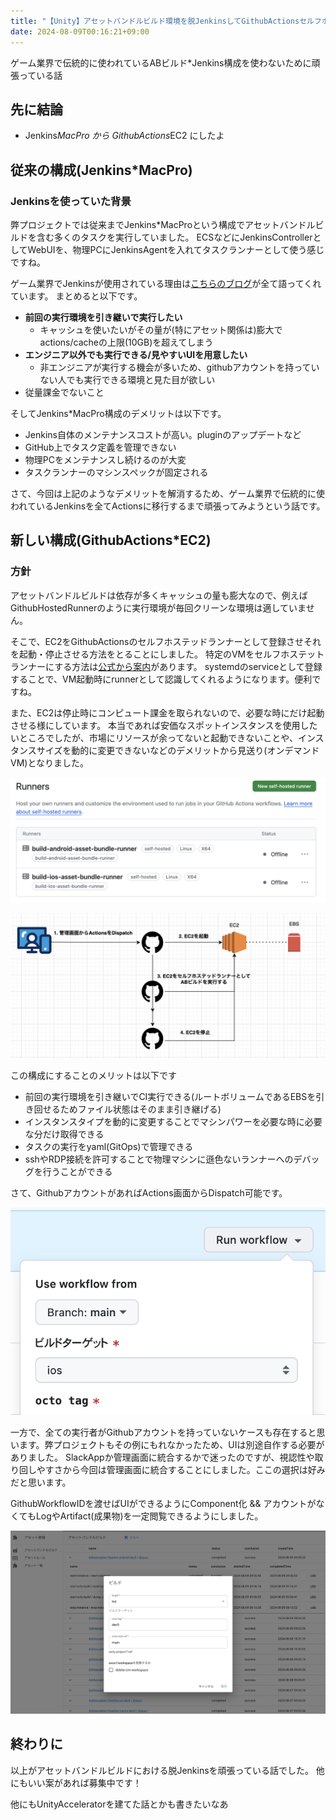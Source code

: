 ```yaml
---
title: "【Unity】アセットバンドルビルド環境を脱JenkinsしてGithubActionsセルフホステッドランナーにした話"
date: 2024-08-09T00:16:21+09:00
---
```


ゲーム業界で伝統的に使われているABビルド*Jenkins構成を使わないために頑張っている話

<!--more-->

## 先に結論

- Jenkins*MacPro から GithubActions*EC2 にしたよ

## 従来の構成(Jenkins*MacPro)

### Jenkinsを使っていた背景

弊プロジェクトでは従来までJenkins*MacProという構成でアセットバンドルビルドを含む多くのタスクを実行していました。
ECSなどにJenkinsControllerとしてWebUIを、物理PCにJenkinsAgentを入れてタスクランナーとして使う感じですね。

ゲーム業界でJenkinsが使用されている理由は[こちらのブログ](https://hikyaru-suzuki.hatenablog.jp/entry/2022/12/19/140000)が全て語ってくれています。
まとめると以下です。
- **前回の実行環境を引き継いで実行したい**
    - キャッシュを使いたいがその量が(特にアセット関係は)膨大でactions/cacheの上限(10GB)を超えてしまう
- **エンジニア以外でも実行できる/見やすいUIを用意したい**
    - 非エンジニアが実行する機会が多いため、githubアカウントを持っていない人でも実行できる環境と見た目が欲しい
- 従量課金でないこと

そしてJenkins*MacPro構成のデメリットは以下です。

- Jenkins自体のメンテナンスコストが高い。pluginのアップデートなど
- GitHub上でタスク定義を管理できない
- 物理PCをメンテナンスし続けるのが大変
- タスクランナーのマシンスペックが固定される


さて、今回は上記のようなデメリットを解消するため、ゲーム業界で伝統的に使われているJenkinsを全てActionsに移行するまで頑張ってみようという話です。


## 新しい構成(GithubActions*EC2)

### 方針

アセットバンドルビルドは依存が多くキャッシュの量も膨大なので、例えばGithubHostedRunnerのように実行環境が毎回クリーンな環境は適していません。

そこで、EC2をGithubActionsのセルフホステッドランナーとして登録させそれを起動・停止させる方法をとることにしました。
特定のVMをセルフホステットランナーにする方法は[公式から案内](https://docs.github.com/ja/actions/hosting-your-own-runners/managing-self-hosted-runners/configuring-the-self-hosted-runner-application-as-a-service)があります。
systemdのserviceとして登録することで、VM起動時にrunnerとして認識してくれるようになります。便利ですね。

また、EC2は停止時にコンピュート課金を取られないので、必要な時にだけ起動させる様にしています。
本当であれば安価なスポットインスタンスを使用したいところでしたが、市場にリソースが余ってないと起動できないことや、インスタンスサイズを動的に変更できないなどのデメリットから見送り(オンデマンドVM)となりました。

![runner.png](runner.png)

![arch.png](arch.png)


この構成にすることのメリットは以下です

- 前回の実行環境を引き継いでCI実行できる(ルートボリュームであるEBSを引き回せるためファイル状態はそのまま引き継げる)
- インスタンスタイプを動的に変更することでマシンパワーを必要な時に必要な分だけ取得できる
- タスクの実行をyaml(GitOps)で管理できる
- sshやRDP接続を許可することで物理マシンに遜色ないランナーへのデバッグを行うことができる

さて、GithubアカウントがあればActions画面からDispatch可能です。

![actions.png](actions.png)


一方で、全ての実行者がGithubアカウントを持っていないケースも存在すると思います。弊プロジェクトもその例にもれなかったため、UIは別途自作する必要がありました。
SlackAppか管理画面に統合するかで迷ったのですが、視認性や取り回しやすさから今回は管理画面に統合することにしました。ここの選択は好みだと思います。

GithubWorkflowIDを渡せばUIができるようにComponent化 && アカウントがなくてもLogやArtifact(成果物)を一定閲覧できるようにしました。

![img.png](img.png)


## 終わりに

以上がアセットバンドルビルドにおける脱Jenkinsを頑張っている話でした。 他にもいい案があれば募集中です！

他にもUnityAcceleratorを建てた話とかも書きたいなあ
